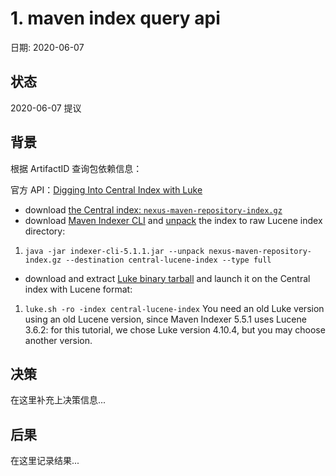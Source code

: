 # 1. maven index query api

日期: 2020-06-07

## 状态

2020-06-07 提议

## 背景

根据 ArtifactID 查询包依赖信息：

官方 API：[Digging Into Central Index with Luke](https://maven.apache.org/repository/central-index.html)

*   download [the Central index: `nexus-maven-repository-index.gz`](https://repo.maven.apache.org/maven2/.index/)
*   download [Maven Indexer CLI](https://repo.maven.apache.org/maven2/org/apache/maven/indexer/indexer-cli/5.1.1/indexer-cli-5.1.1.jar) and [unpack](https://maven.apache.org/maven-indexer-archives/maven-indexer-LATEST/indexer-cli/) the index to raw Lucene index directory:
 1.  `java -jar indexer-cli-5.1.1.jar --unpack nexus-maven-repository-index.gz --destination central-lucene-index --type full`
*   download and extract [Luke binary tarball](https://github.com/DmitryKey/luke/releases/download/luke-4.10.4/luke-with-deps.tar.gz) and launch it on the Central index with Lucene format:
 1.  `luke.sh -ro -index central-lucene-index`
You need an old Luke version using an old Lucene version, since Maven Indexer 5.5.1 uses Lucene 3.6.2: for this tutorial, we chose Luke version 4.10.4, but you may choose another version.

## 决策

在这里补充上决策信息...

## 后果

在这里记录结果...
